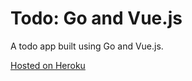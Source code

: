 # Todo: Go and Vue.js

A todo app built using Go and Vue.js.

[Hosted on Heroku](https://thawing-bayou-17829.herokuapp.com/)
